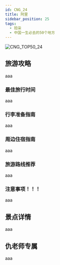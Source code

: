 ```yaml
---
id: CNG_24
title: 阿里
sidebar_position: 25
tags:
  - 拾柒
  - 中国一生必去的50个地方
---
```

![CNG_TOP50_24](/img/love/CNG_TOP50/24.png)

## 旅游攻略

aaa

### 最佳旅行时间

aaa

### 行李准备指南

aaa

### 周边住宿指南

aaa

### 旅游路线推荐

aaa

### 注意事项！！！

aaa

## 景点详情

aaa

## 仇老师专属

aaa
